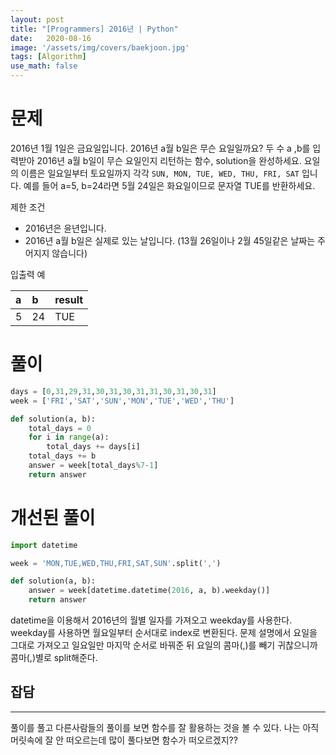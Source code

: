 ```yaml
---
layout: post
title: "[Programmers] 2016년 | Python"
date:   2020-08-16
image: '/assets/img/covers/baekjoon.jpg'
tags: [Algorithm]
use_math: false
---
```


# 문제 
2016년 1월 1일은 금요일입니다. 2016년 a월 b일은 무슨 요일일까요? 두 수 a ,b를 입력받아 2016년 a월 b일이 무슨 요일인지 리턴하는 함수, solution을 완성하세요. 요일의 이름은 일요일부터 토요일까지 각각 ```SUN, MON, TUE, WED, THU, FRI, SAT```
입니다. 예를 들어 a=5, b=24라면 5월 24일은 화요일이므로 문자열 TUE를 반환하세요.

제한 조건
- 2016년은 윤년입니다.
- 2016년 a월 b일은 실제로 있는 날입니다. (13월 26일이나 2월 45일같은 날짜는 주어지지 않습니다)

입출력 예

|  a   |   b  |result|
| :--- | :--- | :--- |
|  5   |   24 |  TUE |

# 풀이
```python
days = [0,31,29,31,30,31,30,31,31,30,31,30,31]
week = ['FRI','SAT','SUN','MON','TUE','WED','THU']

def solution(a, b):
    total_days = 0
    for i in range(a):
        total_days += days[i]
    total_days += b
    answer = week[total_days%7-1]
    return answer
```

# 개선된 풀이
```python
import datetime

week = 'MON,TUE,WED,THU,FRI,SAT,SUN'.split(',')

def solution(a, b):
    answer = week[datetime.datetime(2016, a, b).weekday()]
    return answer
```

datetime을 이용해서 2016년의 월별 일자를 가져오고 weekday를 사용한다. weekday를 사용하면 월요일부터 순서대로 index로 변환된다. 
문제 설명에서 요일을 그대로 가져오고 일요일만 마지막 순서로 바꿔준 뒤 요일의 콤마(,)를 빼기 귀찮으니까 콤마(,)별로 split해준다.

## 잡담
---
풀이를 풀고 다른사람들의 풀이를 보면 함수를 잘 활용하는 것을 볼 수 있다. 나는 아직 머릿속에 잘 안 떠오르는데 많이 풀다보면 함수가 떠오르겠지??